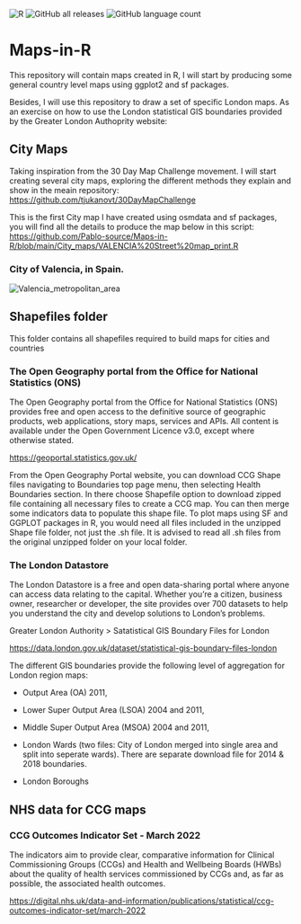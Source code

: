 ![R](https://img.shields.io/badge/r-%23276DC3.svg?style=for-the-badge&logo=r&logoColor=white)
![GitHub all releases](https://img.shields.io/github/downloads/Pablo-source/Maps-in-R/total?label=Downloads&style=flat-square)
![GitHub language count](https://img.shields.io/github/languages/count/Pablo-source/Maps-in-R)

# Maps-in-R

This repository will contain maps created in R, I will start by producing some general country level maps using ggplot2 and sf packages.

Besides, I will use this repository to draw a set of specific London maps. As an exercise on how to use the London statistical GIS boundaries provided by the Greater London Authoprity website: 

## City Maps

Taking inspiration from the 30 Day Map Challenge movement. I will start creating several city maps, exploring the different methods they explain and show in the meain repository: https://github.com/tjukanovt/30DayMapChallenge

This is the first City map I have created using osmdata and sf packages, you will find all the details to produce the map below in this script: https://github.com/Pablo-source/Maps-in-R/blob/main/City_maps/VALENCIA%20Street%20map_print.R 

### City of Valencia, in Spain. 

![Valencia_metropolitan_area ](https://user-images.githubusercontent.com/76554081/224561937-ccaefdc4-1ef1-49df-9e4b-9c124623e8bb.png)


## Shapefiles folder

This folder contains all shapefiles required to build maps for cities and countries

### The Open Geography portal from the Office for National Statistics (ONS) 

The Open Geography portal from the Office for National Statistics (ONS) provides free and open access to the definitive source of geographic products, web applications, story maps, services and APIs. All content is available under the Open Government Licence v3.0, except where otherwise stated.

https://geoportal.statistics.gov.uk/

From the Open Geography Portal website, you can download CCG Shape files navigating to Boundaries top page menu, then selecting Health Boundaries section. In there choose Shapefile option to download zipped file containing all necessary files to create a CCG map. You can then merge some indicators data to populate this shape file. To plot maps using  SF and GGPLOT packages in R, you would need all files included in the unzipped Shape file folder, not just the .sh file. It is advised to read all .sh files from the original unzipped folder on your local folder.

### The London Datastore 

The London Datastore is  a free and open data-sharing portal  where anyone can access data relating to the capital.  Whether you’re a citizen, business owner, researcher or developer, the site provides over 700 datasets to help you understand the city and develop solutions to London’s problems. 

Greater London Authority > Satatistical GIS Boundary Files for London

https://data.london.gov.uk/dataset/statistical-gis-boundary-files-london


The different GIS boundaries provide the following level of aggregation for London region maps: 

- Output Area (OA) 2011,

- Lower Super Output Area (LSOA) 2004 and 2011,

- Middle Super Output Area (MSOA) 2004 and 2011,

- London Wards (two files: City of London merged into single area and split into seperate wards). There are separate download file for 2014 & 2018 boundaries.

- London Boroughs

## NHS data for CCG maps

### CCG Outcomes Indicator Set - March 2022

The indicators aim to provide clear, comparative information for Clinical Commissioning Groups (CCGs) and Health and Wellbeing Boards (HWBs) about the quality of health services commissioned by CCGs and, as far as possible, the associated health outcomes.

https://digital.nhs.uk/data-and-information/publications/statistical/ccg-outcomes-indicator-set/march-2022


